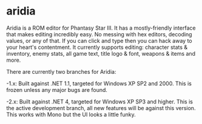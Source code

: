 # aridia
Aridia is a ROM editor for Phantasy Star III. It has a mostly-friendly interface that makes editing incredibly easy. No messing with hex editors, decoding values, or any of that. If you can click and type then you can hack away to your heart's contentment. It currently supports editing: character stats & inventory, enemy stats, all game text, title logo & font, weapons & items and more.

There are currently two branches for Aridia:

-1.x: Built against .NET 1.1, targeted for Windows XP SP2 and 2000. This is frozen unless any major bugs are found.

-2.x: Built against .NET 4, targeted for Windows XP SP3 and higher. This is the active development branch, all new features will be against this version. This works with Mono but the UI looks a little funky.
